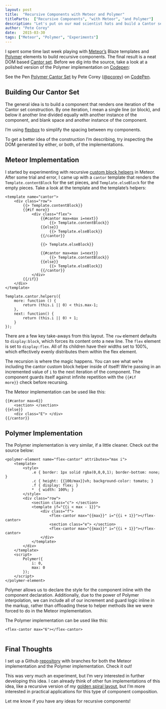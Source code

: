 ```yaml
---
layout: post
title:  "Recursive Components with Meteor and Polymer"
titleParts:  ["Recursive Components", "with Meteor", "and Polymer"]
description: "Let's put on our mad scientist hats and build a Cantor set using recursive components in both Meteor and Polymer."
author: "Pete Corey"
date:   2015-03-30
tags: ["Meteor", "Polymer", "Experiments"]
---
```


I spent some time last week playing with [Meteor’s](http://www.meteor.com/) Blaze templates and [Polymer](https://www.polymer-project.org/) elements to build recursive components. The final result is a neat DOM based [Cantor set](http://en.wikipedia.org/wiki/Cantor_set). Before we dig into the source, take a look at a polished version of the Polymer implementation on [Codepen](http://codepen.io/pcorey/pen/bNzXmg/):

<p data-height="268" data-theme-id="0" data-slug-hash="bNzXmg" data-default-tab="result" data-user="pcorey" class='codepen'>See the Pen <a href='http://codepen.io/pcorey/pen/bNzXmg/'>Polymer Cantor Set</a> by Pete Corey (<a href='http://codepen.io/pcorey'>@pcorey</a>) on <a href='http://codepen.io'>CodePen</a>.</p>
<script async src="//assets.codepen.io/assets/embed/ei.js"></script>

## Building Our Cantor Set

The general idea is to build a component that renders one iteration of the Cantor set construction. By one iteration, I mean a single line (or block), and below it another line divided equally with another instance of the component, and blank space and another instance of the component.

I’m using [flexbox](https://css-tricks.com/snippets/css/a-guide-to-flexbox/) to simplify the spacing between my components.

To get a better idea of the construction I’m describing, try inspecting the DOM generated by either, or both, of the implementations.

## Meteor Implementation

I started by experimenting with recursive [custom block helpers](/blog/2015/01/13/custom-block-helpers-and-meteor-composability/) in Meteor. After some trial and error, I came up with a <code class="language-javascript">cantor</code> template that renders the <code class="language-javascript">Template.contentBlock</code> for the set pieces, and <code class="language-javascript">Template.elseBlock</code> for the empty pieces. Take a look at the template and the template’s helpers:

<pre class="language-markup"><code class="language-markup">&lt;template name="cantor"&gt;
    &lt;div class="row"&gt;
        &#123;&#123;&gt; Template.contentBlock&#125;&#125;
        &#123;&#123;#if more&#125;&#125;
            &lt;div class="flex"&gt;
                &#123;&#123;#cantor max=max i=next&#125;&#125;
                    &#123;&#123;&gt; Template.contentBlock&#125;&#125;
                &#123;&#123;else&#125;&#125;
                    &#123;&#123;&gt; Template.elseBlock&#125;&#125;
                &#123;&#123;/cantor&#125;&#125;

                &#123;&#123;&gt; Template.elseBlock&#125;&#125;

                &#123;&#123;#cantor max=max i=next&#125;&#125;
                    &#123;&#123;&gt; Template.contentBlock&#125;&#125;
                &#123;&#123;else&#125;&#125;
                    &#123;&#123;&gt; Template.elseBlock&#125;&#125;
                &#123;&#123;/cantor&#125;&#125;
            &lt;/div&gt;
        &#123;&#123;/if&#125;&#125;
    &lt;/div&gt;
&lt;/template&gt;
</code></pre>

<pre class="language-javascript"><code class="language-javascript">Template.cantor.helpers({
    more: function () {
        return (this.i || 0) < this.max-1;
    },
    next: function() {
        return (this.i || 0) + 1;
    }
});</code></pre>

There are a few key take-aways from this layout. The <code class="language-javascript">row</code> element defaults to <code class="language-javascript">display:block</code>, which forces its content onto a new line. The <code class="language-javascript">flex</code> element is set to <code class="language-javascript">display:flex</code>. All of its children have their widths set to 100%, which effectively evenly distributes them within the flex element.

The recursion is where the magic happens. You can see what we’re including the cantor custom block helper inside of itself! We’re passing in an incremented value of <code class="language-javascript">i</code> to the next iteration of the component. The component guards itself against infinite repetition with the <code class="language-javascript">&#123;&#123;#if more}}</code> check before recursing.

The Meteor implementation can be used like this:

<pre class="language-markup"><code class="language-markup">&#123;&#123;#cantor max=6&#125;&#125;
    &lt;section&gt;&nbsp;&lt;/section&gt;
&#123;&#123;else&#125;&#125;
    &lt;div class="E"&gt;&nbsp;&lt;/div&gt;
&#123;&#123;/cantor&#125;&#125;
</code></pre>

## Polymer Implementation

The Polymer implementation is very similar, if a little cleaner. Check out the source below:

<pre class="language-markup"><code class="language-markup">&lt;polymer-element name="flex-cantor" attributes="max i"&gt;
    &lt;template&gt;
        &lt;style&gt;
            .e &#123; border: 1px solid rgba(0,0,0,1); border-bottom: none; &#125;
            .c &#123; height: &#123;&#123;100/max&#125;&#125;vh; background-color: tomato; &#125;
            .f &#123; display: flex; &#125;
            *  &#123; width: 100%; &#125;
        &lt;/style&gt;
        &lt;div class="row"&gt;
            &lt;section class="c"&gt;&nbsp;&lt;/section&gt;
            &lt;template if="&#123;&#123;i &lt; max - 1&#125;&#125;"&gt;
                &lt;div class="f"&gt;
                    &lt;flex-cantor max="&#123;&#123;max&#125;&#125;" i="&#123;&#123;i + 1&#125;&#125;"&gt;&lt;/flex-cantor&gt;
                    &lt;section class="e"&gt;&nbsp;&lt;/section&gt;
                    &lt;flex-cantor max="&#123;&#123;max&#125;&#125;" i="&#123;&#123;i + 1&#125;&#125;"&gt;&lt;/flex-cantor&gt;
                &lt;/div&gt;
            &lt;/template&gt;
        &lt;/div&gt;
    &lt;/template&gt;
    &lt;script&gt;
        Polymer(&#123;
            i: 0,
            max: 0
        &#125;);
    &lt;/script&gt;
&lt;/polymer-element&gt;
</code></pre>

Polymer allows us to declare the style for the component inline with the component declaration. Additionally, due to the power of Polymer interpolation, we can include all of our increment and guard logic inline in the markup, rather than offloading these to helper methods like we were forced to do in the Meteor implementation.

The Polymer implementation can be used like this:

<pre class="language-markup"><code class="language-markup">&lt;flex-cantor max="6"&gt;&lt;/flex-cantor&gt;
 </code></pre>

## Final Thoughts

I set up a Github [repository](https://github.com/pcorey/flex-cantor/) with branches for both the Meteor implementation and the Polymer implementation. Check it out!

This was very much an experiment, but I’m very interested in further developing this idea. I can already think of other fun implementations of this idea, like a recursive version of my [golden spiral layout](http://codepen.io/pcorey/pen/raGKaO), but I’m more interested in practical applications for this type of component composition.

Let me know if you have any ideas for recursive components!
